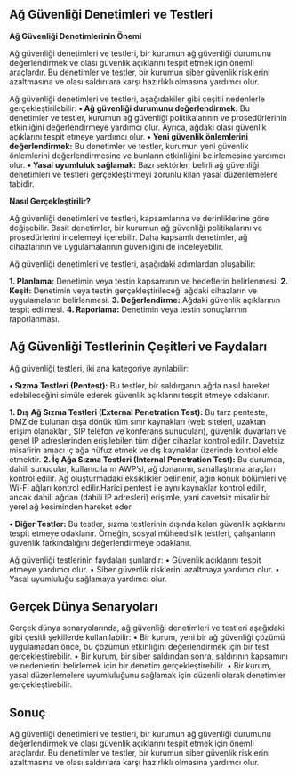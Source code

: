 ## Ağ Güvenliği Denetimleri ve Testleri

**Ağ Güvenliği Denetimlerinin Önemi**

Ağ güvenliği denetimleri ve testleri, bir kurumun ağ güvenliği durumunu değerlendirmek ve olası güvenlik açıklarını tespit etmek için önemli araçlardır. Bu denetimler ve testler, bir kurumun siber güvenlik risklerini azaltmasına ve olası saldırılara karşı hazırlıklı olmasına yardımcı olur.

Ağ güvenliği denetimleri ve testleri, aşağıdakiler gibi çeşitli nedenlerle gerçekleştirilebilir:
**•	Ağ güvenliği durumunu değerlendirmek:** Bu denetimler ve testler, kurumun ağ güvenliği politikalarının ve prosedürlerinin etkinliğini değerlendirmeye yardımcı olur. Ayrıca, ağdaki olası güvenlik açıklarını tespit etmeye yardımcı olur.
**•	Yeni güvenlik önlemlerini değerlendirmek:** Bu denetimler ve testler, kurumun yeni güvenlik önlemlerini değerlendirmesine ve bunların etkinliğini belirlemesine yardımcı olur.
**•	Yasal uyumluluk sağlamak:** Bazı sektörler, belirli ağ güvenliği denetimleri ve testleri gerçekleştirmeyi zorunlu kılan yasal düzenlemelere tabidir.

**Nasıl Gerçekleştirilir?**

Ağ güvenliği denetimleri ve testleri, kapsamlarına ve derinliklerine göre değişebilir. Basit denetimler, bir kurumun ağ güvenliği politikalarını ve prosedürlerini incelemeyi içerebilir. Daha kapsamlı denetimler, ağ cihazlarının ve uygulamalarının güvenliğini de inceleyebilir.

Ağ güvenliği denetimleri ve testleri, aşağıdaki adımlardan oluşabilir:

**1.	Planlama:** Denetimin veya testin kapsamının ve hedeflerin belirlenmesi.
**2.	Keşif:** Denetimin veya testin gerçekleştirileceği ağdaki cihazların ve uygulamaların belirlenmesi.
**3.	Değerlendirme:** Ağdaki güvenlik açıklarının tespit edilmesi.
**4.	Raporlama:** Denetimin veya testin sonuçlarının raporlanması.





## Ağ Güvenliği Testlerinin Çeşitleri ve Faydaları

Ağ güvenliği testleri, iki ana kategoriye ayrılabilir:

**•	Sızma Testleri (Pentest):** Bu testler, bir saldırganın ağda nasıl hareket edebileceğini simüle ederek güvenlik açıklarını tespit etmeye odaklanır.

**1.	Dış Ağ Sızma Testleri (External Penetration Test):** Bu tarz penteste, DMZ‘de bulunan dışa dönük tüm sınır kaynakları (web siteleri, uzaktan erişim olanakları, SIP telefon ve konferans sunucuları), güvenlik duvarları ve genel IP adreslerinden erişilebilen tüm diğer cihazlar kontrol edilir. Davetsiz misafirin amacı iç ağa nüfuz etmek ve dış kaynaklar üzerinde kontrol elde etmektir.
**2.	İç Ağa Sızma Testleri (Internal Penetration Test):** Bu durumda, dahili sunucular, kullanıcıların AWP’si, ağ donanımı, sanallaştırma araçları kontrol edilir. Ağ oluşturmadaki eksiklikler belirlenir, ağın konuk bölümleri ve Wi-Fi ağları kontrol edilir.Harici pentest ile aynı kaynaklar kontrol edilir, ancak dahili ağdan (dahili IP adresleri) erişimle, yani davetsiz misafir bir yerel ağ kesiminden hareket eder.

**•	Diğer Testler:** Bu testler, sızma testlerinin dışında kalan güvenlik açıklarını tespit etmeye odaklanır. Örneğin, sosyal mühendislik testleri, çalışanların güvenlik farkındalığını değerlendirmeye odaklanır.

Ağ güvenliği testlerinin faydaları şunlardır:
    •	Güvenlik açıklarını tespit etmeye yardımcı olur.
    •	Siber güvenlik risklerini azaltmaya yardımcı olur.
    •	Yasal uyumluluğu sağlamaya yardımcı olur.

## Gerçek Dünya Senaryoları

Gerçek dünya senaryolarında, ağ güvenliği denetimleri ve testleri aşağıdaki gibi çeşitli şekillerde kullanılabilir:
  •	Bir kurum, yeni bir ağ güvenliği çözümü uygulamadan önce, bu çözümün etkinliğini değerlendirmek için bir test gerçekleştirebilir.
  •	Bir kurum, bir siber saldırıdan sonra, saldırının kapsamını ve nedenlerini belirlemek için bir denetim gerçekleştirebilir.
  •	Bir kurum, yasal düzenlemelere uyumluluğunu sağlamak için düzenli olarak denetimler gerçekleştirebilir.



## Sonuç

Ağ güvenliği denetimleri ve testleri, bir kurumun ağ güvenliği durumunu değerlendirmek ve olası güvenlik açıklarını tespit etmek için önemli araçlardır. Bu denetimler ve testler, bir kurumun siber güvenlik risklerini azaltmasına ve olası saldırılara karşı hazırlıklı olmasına yardımcı olur.
